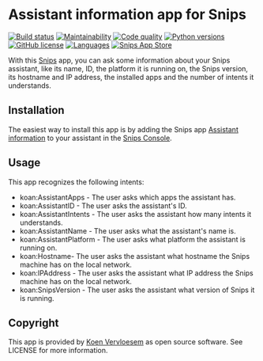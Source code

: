# Assistant information app for Snips

[![Build status](https://api.travis-ci.com/koenvervloesem/snips-app-assistant-information.svg?branch=master)](https://travis-ci.com/koenvervloesem/snips-app-assistant-information) [![Maintainability](https://api.codeclimate.com/v1/badges/1e58b5f63edc5d98f6d7/maintainability)](https://codeclimate.com/github/koenvervloesem/snips-app-assistant-information/maintainability) [![Code quality](https://api.codacy.com/project/badge/Grade/34eb8497da8c4f4cb8a70de5568ab837)](https://www.codacy.com/app/koenvervloesem/snips-app-assistant-information) [![Python versions](https://img.shields.io/badge/python-3.5|3.6|3.7-blue.svg)](https://www.python.org) [![GitHub license](https://img.shields.io/github/license/koenvervloesem/snips-app-assistant-information.svg)](https://github.com/koenvervloesem/snips-app-assistant-information/blob/master/LICENSE) [![Languages](https://img.shields.io/badge/i18n-en|de-brown.svg)](https://github.com/koenvervloesem/snips-app-assistant-information/tree/master/translations) [![Snips App Store](https://img.shields.io/badge/snips-app-blue.svg)](https://console.snips.ai/store/en/skill_MxzdQxPxXZW)

With this [Snips](https://snips.ai/) app, you can ask some information about your Snips assistant, like its name, ID, the platform it is running on, the Snips version, its hostname and IP address, the installed apps and the number of intents it understands.

## Installation

The easiest way to install this app is by adding the Snips app [Assistant information](https://console.snips.ai/store/en/skill_MxzdQxPxXZW) to your assistant in the [Snips Console](https://console.snips.ai).

## Usage

This app recognizes the following intents:

*   koan:AssistantApps - The user asks which apps the assistant has.
*   koan:AssistantID - The user asks the assistant's ID.
*   koan:AssistantIntents - The user asks the assistant how many intents it understands.
*   koan:AssistantName - The user asks what the assistant's name is.
*   koan:AssistantPlatform - The user asks what platform the assistant is running on.
*   koan:Hostname- The user asks the assistant what hostname the Snips machine has on the local network.
*   koan:IPAddress - The user asks the assistant what IP address the Snips machine has on the local network.
*   koan:SnipsVersion - The user asks the assistant what version of Snips it is running.

## Copyright

This app is provided by [Koen Vervloesem](mailto:koen@vervloesem.eu) as open source software. See LICENSE for more information.

